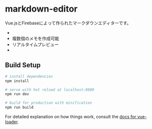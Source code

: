 # markdown-editor

Vue.jsとFirebaseによって作られたマークダウンエディターです。

-
- 複数個のメモを作成可能
- リアルタイムプレビュー
-

## Build Setup

``` bash
# install dependencies
npm install

# serve with hot reload at localhost:8080
npm run dev

# build for production with minification
npm run build
```

For detailed explanation on how things work, consult the [docs for vue-loader](http://vuejs.github.io/vue-loader).
